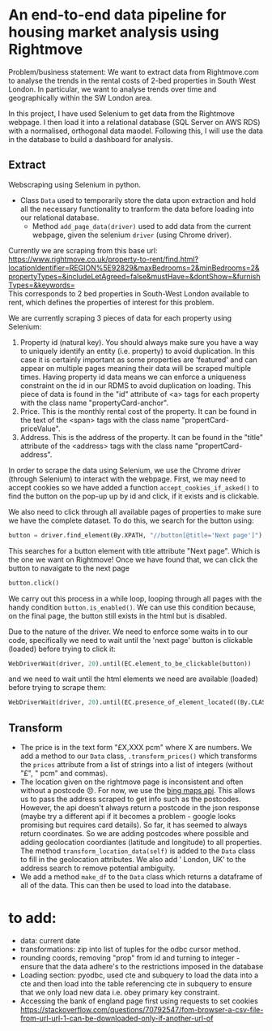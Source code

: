 # An end-to-end data pipeline for housing market analysis using Rightmove

Problem/business statement: We want to extract data from Rightmove.com to analyse the trends in the rental costs of 2-bed properties in South West London. In particular, we want to analyse trends over time and geographically within the SW London area.

In this project, I have used Selenium to get data from the Rightmove webpage. I then load it into a relational database (SQL Server on AWS RDS) with a normalised, orthogonal data maodel. Following this, I will use the data in the database to build a dashboard for analysis.

## Extract

Webscraping using Selenium in python.

- Class `Data` used to temporarily store the data upon extraction and hold all the necessary functionality to tranform the data before loading into our relational database.
    - Method `add_page_data(driver)` used to add data from the current webpage, given the selenium `driver` (using Chrome driver).

Currently we are scraping from this base url: <https://www.rightmove.co.uk/property-to-rent/find.html?locationIdentifier=REGION%5E92829&maxBedrooms=2&minBedrooms=2&propertyTypes=&includeLetAgreed=false&mustHave=&dontShow=&furnishTypes=&keywords=>  
This corresponds to 2 bed properties in South-West London available to rent, which defines the properties of interest for this problem.

We are currently scraping 3 pieces of data for each property using Selenium:

1. Property id (natural key). You should always make sure you have a way to uniquely identify an entity (i.e. property) to avoid duplication. In this case it is certainly important as some properties are 'featured' and can appear on multiple pages meaning their data will be scraped multiple times. Having property id data means we can enforce a uniqueness constraint on the id in our RDMS to avoid duplication on loading. This piece of data is found in the "id" attribute of \<a> tags for each property with the class name "propertyCard-anchor".
2. Price. This is the monthly rental cost of the property. It can be found in the text of the \<span> tags with the class name "propertCard-priceValue".
3. Address. This is the address of the property. It can be found in the "title" attribute of the \<address> tags with the class name "propertCard-address".

In order to scrape the data using Selenium, we use the Chrome driver (through Selenium) to interact with the webpage. First, we may need to accept cookies so we have added a function `accept_cookies_if_asked()` to find the button on the pop-up up by id and click, if it exists and is clickable.

We also need to click through all available pages of properties to make sure we have the complete dataset. To do this, we search for the button using:

```python
button = driver.find_element(By.XPATH, "//button[@title='Next page']")
```

This searches for a button element with title attribute "Next page". Which is the one we want on Rightmove! Once we have found that, we can click the button to navaigate to the next page

```python
button.click()
```

We carry out this process in a while loop, looping through all pages with the handy condition `button.is_enabled()`. We can use this condition because, on the final page, the button still exists in the html but is disabled.

Due to the nature of the driver. We need to enforce some waits in to our code, specifically we need to wait until the 'next page' button is clickable (loaded) before trying to click it:

```python
WebDriverWait(driver, 20).until(EC.element_to_be_clickable(button))
```

and we need to wait until the html elements we need are available (loaded) before trying to scrape them:

```python
WebDriverWait(driver, 20).until(EC.presence_of_element_located((By.CLASS_NAME, 'propertyCard-anchor')))
```

## Transform

- The price is in the text form "£X,XXX pcm" where X are numbers. We add a method to our `Data` class, `.transform_prices()` which transforms the `prices` attribute from a list of strings into a list of integers (without "£", " pcm" and commas).
- The location given on the rightmove page is inconsistent and often without a postcode :angry:. For now, we use the [bing maps api](https://learn.microsoft.com/en-us/bingmaps/rest-services/locations/find-a-location-by-query). This allows us to pass the address scraped to get info such as the postcodes. However, the api doesn't always return a postcode in the json response (maybe try a different api if it becomes a problem - google looks promising but requires card details). So far, it has seemed to always return coordinates. So we are adding postcodes where possible and adding geolocation coordiantes (latitude and longitude) to all properties. The method `transform_location_data(self)` is added to the `Data` class to fill in the geolocation attributes. We also add ' London, UK' to the address search to remove potential ambiguity.
- We add a method `make_df` to the `Data` class which returns a dataframe of all of the data. This can then be used to load into the database.

# to add:
- data: current date
- transformations: zip into list of tuples for the odbc cursor method.
- rounding coords, removing "prop" from id and turning to integer - ensure that the data adhere's to the restrictions imposed in the database
- Loading section: pyodbc, used cte and subquery to load the data into a cte and then load into the table referencing cte in subquery to ensure that we only load new data i.e. obey primary key constraint.
- Accessing the bank of england page first using requests to set cookies <https://stackoverflow.com/questions/70792547/fom-browser-a-csv-file-from-url-url-1-can-be-downloaded-only-if-another-url-of>